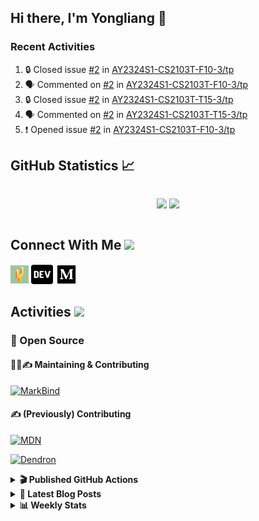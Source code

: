 ## Hi there, I'm Yongliang 👋

### Recent Activities

<!--START_SECTION:activity-->
1. 🔒 Closed issue [#2](https://github.com/AY2324S1-CS2103T-F10-3/tp/issues/2) in [AY2324S1-CS2103T-F10-3/tp](https://github.com/AY2324S1-CS2103T-F10-3/tp)
2. 🗣 Commented on [#2](https://github.com/AY2324S1-CS2103T-F10-3/tp/issues/2#issuecomment-1722381635) in [AY2324S1-CS2103T-F10-3/tp](https://github.com/AY2324S1-CS2103T-F10-3/tp)
3. 🔒 Closed issue [#2](https://github.com/AY2324S1-CS2103T-T15-3/tp/issues/2) in [AY2324S1-CS2103T-T15-3/tp](https://github.com/AY2324S1-CS2103T-T15-3/tp)
4. 🗣 Commented on [#2](https://github.com/AY2324S1-CS2103T-T15-3/tp/issues/2#issuecomment-1722378035) in [AY2324S1-CS2103T-T15-3/tp](https://github.com/AY2324S1-CS2103T-T15-3/tp)
5. ❗ Opened issue [#2](https://github.com/AY2324S1-CS2103T-F10-3/tp/issues/2) in [AY2324S1-CS2103T-F10-3/tp](https://github.com/AY2324S1-CS2103T-F10-3/tp)
<!--END_SECTION:activity-->

## GitHub Statistics :chart_with_upwards_trend:
<div align="center">
<div style="display: flex; align-items: center; justify-content: center;">

[![](https://github-readme-stats-tlylt.vercel.app/api?username=tlylt&show_icons=true&theme=tokyonight&hide_border=true&locale=en)](https://github.com/tlylt)
[![](https://github-readme-streak-stats.herokuapp.com/?user=tlylt&theme=tokyonight&hide_border=true)](https://github.com/tlylt)
</div>
</div>

## Connect With Me <img src="https://media.giphy.com/media/2wh5K5yE3ulp3xgYcG/giphy-downsized.gif" width="30">

<a href="https://www.yongliangliu.com/" target="_blank"><img align="center" src="static/site-icon.png" alt="yongliangliu.com" height="29" width="29" /></a>
<a href="https://dev.to/tlylt" target="_blank"><img align="center" src="static/dev-badge.svg" alt="dev.to/tlylt" height="35" width="35" /></a>
<a href="https://tlylt.medium.com" target="_blank"><img align="center" src="static/medium.png" alt="tlylt.medium.com" height="35" width="35" /></a>

## Activities <img src="https://media.giphy.com/media/WUlplcMpOCEmTGBtBW/giphy.gif" width="30">

### 🔭 Open Source

#### 👷‍♂️✍️ Maintaining & Contributing
[![MarkBind](https://github-readme-stats-tlylt.vercel.app/api/pin/?username=markbind&repo=markbind)](https://github.com/MarkBind/markbind)

#### ✍️ (Previously) Contributing
[![MDN](https://github-readme-stats-tlylt.vercel.app/api/pin/?username=mdn&repo=content)](https://github.com/mdn/content/issues?q=is%3Aopen+involves%3A%40me+sort%3Aupdated-desc)

[![Dendron](https://github-readme-stats-tlylt.vercel.app/api/pin/?username=dendronhq&repo=dendron)](https://github.com/dendronhq/dendron/issues?q=is%3Aopen+involves%3A%40me+sort%3Aupdated-desc)

<details>
<summary> <b>🎬 Published GitHub Actions </b> </summary>

[![install-graphviz](https://github-readme-stats-tlylt.vercel.app/api/pin/?username=tlylt&repo=install-graphviz)](https://github.com/tlylt/install-graphviz)

[![reposense-action](https://github-readme-stats-tlylt.vercel.app/api/pin/?username=tlylt&repo=reposense-action)](https://github.com/tlylt/reposense-action)

[![markbin-action](https://github-readme-stats-tlylt.vercel.app/api/pin/?username=markbind&repo=markbind-action)](https://github.com/MarkBind/markbind-action)

</details>

<details>
<summary> <b>📕 Latest Blog Posts</b> </summary>

<!-- BLOG-POST-LIST:START -->
- [End of Year 3 Sem 2](https://yongliangliu.com/blog/end-of-year-3-sem-2)
- [Deploy a ChatGPT API Server in no time](https://yongliangliu.com/blog/chatgpt-nextjs-server)
- [Creating a regex-based Markdown parser in TypeScript](https://yongliangliu.com/blog/rmark)
- [Create VSCode Snippets for Markdown Blog Workflows](https://yongliangliu.com/blog/vscode-snippets)
- [Brag Doc 2023](https://yongliangliu.com/blog/brag-doc-2023)
<!-- BLOG-POST-LIST:END -->

</details>

<details>
<summary> <b>📊 Weekly Stats</b> </summary>

<!--START_SECTION:waka-->
![Code Time](http://img.shields.io/badge/Code%20Time-1%2C130%20hrs%2015%20mins-blue)

**🐱 My GitHub Data** 

> 📦 654.7 kB Used in GitHub's Storage 
 > 
> 🏆 1,521 Contributions in the Year 2023
 > 
> 🚫 Not Opted to Hire
 > 
> 📜 174 Public Repositories 
 > 
> 🔑 40 Private Repositories 
 > 
**I'm an Early 🐤** 

```text
🌞 Morning                3929 commits        ███████░░░░░░░░░░░░░░░░░░   29.33 % 
🌆 Daytime                3597 commits        ███████░░░░░░░░░░░░░░░░░░   26.85 % 
🌃 Evening                4971 commits        █████████░░░░░░░░░░░░░░░░   37.11 % 
🌙 Night                  900 commits         ██░░░░░░░░░░░░░░░░░░░░░░░   06.72 % 
```
📅 **I'm Most Productive on Wednesday** 

```text
Monday                   1751 commits        ███░░░░░░░░░░░░░░░░░░░░░░   13.07 % 
Tuesday                  1950 commits        ████░░░░░░░░░░░░░░░░░░░░░   14.56 % 
Wednesday                2160 commits        ████░░░░░░░░░░░░░░░░░░░░░   16.12 % 
Thursday                 1678 commits        ███░░░░░░░░░░░░░░░░░░░░░░   12.53 % 
Friday                   1723 commits        ███░░░░░░░░░░░░░░░░░░░░░░   12.86 % 
Saturday                 2051 commits        ████░░░░░░░░░░░░░░░░░░░░░   15.31 % 
Sunday                   2084 commits        ████░░░░░░░░░░░░░░░░░░░░░   15.56 % 
```


📊 **This Week I Spent My Time On** 

```text
🕑︎ Time Zone: Asia/Singapore

💬 Programming Languages: 
Markdown                 55 mins             ████████████████████░░░░░   80.65 % 
TypeScript               7 mins              ███░░░░░░░░░░░░░░░░░░░░░░   11.50 % 
JSON                     4 mins              ██░░░░░░░░░░░░░░░░░░░░░░░   06.91 % 
Objective-C              0 secs              ░░░░░░░░░░░░░░░░░░░░░░░░░   00.76 % 
YAML                     0 secs              ░░░░░░░░░░░░░░░░░░░░░░░░░   00.18 % 
```


 Last Updated on 20/09/2023 00:45:35 UTC
<!--END_SECTION:waka-->

</details>
